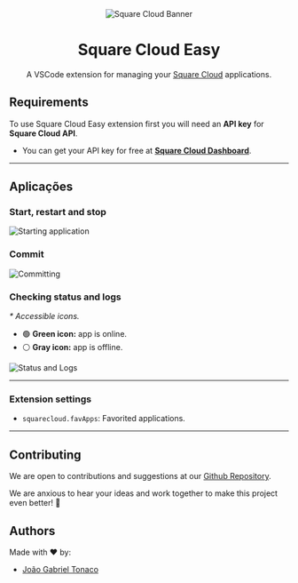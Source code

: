 <div align="center">
  <img alt="Square Cloud Banner" src="https://cdn.squarecloud.app/png/github-readme.png">
</div>

<h1 align="center">Square Cloud Easy</h1>

<p align="center">A VSCode extension for managing your <a href="https://squarecloud.app" target="_blank">Square Cloud</a> applications.</p>

## Requirements

To use Square Cloud Easy extension first you will need an **API key** for **Square Cloud API**.
- You can get your API key for free at [**Square Cloud Dashboard**](https://squarecloud.app/pt-br/dashboard/settings).

---

## Aplicações

### Start, restart and stop

![Starting application](https://i.imgur.com/pe2YDU0.gif)

### Commit

![Committing](https://i.imgur.com/qmSSuLw.gif)

### Checking status and logs

_\* Accessible icons._

- 🟢 **Green icon:** app is online.
- ⚪ **Gray icon:** app is offline.

![Status and Logs](https://i.imgur.com/WP7nTrL.gif)

---

### Extension settings

- `squarecloud.favApps`: Favorited applications.

---

## Contributing

We are open to contributions and suggestions at our [Github Repository](https://github.com/squarecloudofc/vscode-extension).

We are anxious to hear your ideas and work together to make this project even better! 🥳

## Authors

Made with ❤️ by:

- [João Gabriel Tonaco](https://github.com/joaotonaco)
